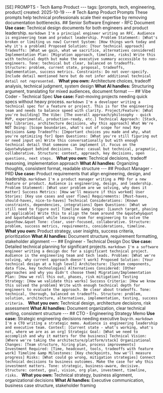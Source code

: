 [SE] PROMPTS - Tech &amp Product
--- tags: [prompts, tech, engineering, product] created: 2025-10-19 --- # Tech &amp Product Prompts These prompts help technical professionals scale their expertise by removing documentation bottlenecks. ## Senior Software Engineer - RFC Document **Use case:** Technical design documents for both engineers and product leadership. ```markdown I'm a principal engineer writing an RFC. Audience is engineering team and product leadership. Problem Statement: [What's broken or limiting us now] Current System: [How things work today and why it's a problem] Proposed Solution: [Your technical approach] Tradeoffs: [What we gain, what we sacrifice, alternatives considered] Implementation Plan: [Migration approach, timeline, risks] Write this with technical depth but make the executive summary accessible to non-engineers. Tone: technical but clear, balanced on tradeoffs. Structure: problem, current state, proposal, tradeoffs, implementation, success metrics. Constraints: Do not over-specify. Include detail mentioned here but do not infer additional technical detail not represented. ``` **What you own:** Architecture choices, tradeoff analysis, technical judgment, system design **What AI handles:** Structuring argument, translating for mixed audiences, document format --- ## Vibe Coder - Technical Spec **Use case:** Fast-moving projects needing quick specs without heavy process. ```markdown I'm a developer writing a technical spec for a feature or project. This is for the engineering team and needs to balance speed with clarity. Project/Feature: [What you're building] The Vibe: [The overall approach/philosophy - quick MVP, experimental, production-ready, etc.] Technical Approach: [Stack, key libraries, architecture decisions, why this approach] What We're NOT Doing: [Scope boundaries, what's out of scope for now] Key Decisions &amp Tradeoffs: [Important choices you made and why, what you're optimizing for] Open Questions: [What you're still figuring out or need input on] Write this conversationally but with enough technical detail that someone can implement it. Focus on the &quotwhy&quot behind decisions. Tone: casual but technical, pragmatic, collaborative. Structure: context, approach, key decisions, open questions, next steps. ``` **What you own:** Technical decisions, tradeoff reasoning, implementation approach **What AI handles:** Organizing thoughts, consistent format, readable structure --- ## Product Manager - PRD **Use case:** Product requirements that align engineering, design, and leadership. ```markdown I'm a product manager writing a PRD for a new feature or product. Audience is engineering, design, and leadership. Problem Statement: [What user problem are we solving, why does it matter] Success Metrics: [How we'll measure if this worked] User Stories: [Key use cases and user flows] Requirements: [Must-haves, should-haves, nice-to-haves] Technical Considerations: [Known constraints, dependencies, integrations] Open Questions: [What we still need to figure out] Timeline &amp Scope: [Launch target, phasing if applicable] Write this to align the team around the &quotwhy&quot and &quotwhat&quot while leaving room for engineering to solve the &quothow.&quot Tone: clear, user-focused, collaborative. Structure: problem, success metrics, requirements, considerations, timeline. ``` **What you own:** Product strategy, user insights, success criteria, prioritization **What AI handles:** Document structure, requirement formatting, stakeholder alignment --- ## Engineer - Technical Design Doc **Use case:** Detailed technical planning for significant projects. ```markdown I'm a software engineer writing a design doc for a significant technical project. Audience is the engineering team and tech leads. Problem: [What we're solving, why current approach doesn't work] Proposed Solution: [Your technical design at a high level] Architecture: [System components, data flow, key technologies] Alternatives Considered: [Other approaches and why you didn't choose them] Migration/Implementation Plan: [How we roll this out, phases, risk mitigation] Testing Strategy: [How we validate this works] Success Criteria: [How we know this solved the problem] Write with enough technical depth for engineers to evaluate the approach. Be clear about tradeoffs. Tone: technical, thorough, balanced on tradeoffs. Structure: problem, solution, architecture, alternatives, implementation, testing, success criteria. ``` **What you own:** Technical design, architecture decisions, risk assessment **What AI handles:** Document organization, clear technical writing, consistent structure --- ## CTO - Engineering Strategy Memo **Use case:** Strategic engineering decisions needing executive buy-in. ```markdown I'm a CTO writing a strategic memo. Audience is engineering leadership and executive team. Context: [Current state - what's working, what's not, where we are as an org] Strategic Goal: [What we need to accomplish and why it matters for the business] Technical Vision: [Where we're taking the architecture/platform/stack] Organizational Changes: [Team structure, hiring plan, process improvements] Investment Required: [Time, headcount, tools, tradeoffs with feature work] Timeline &amp Milestones: [Key checkpoints, how we'll measure progress] Risks: [What could go wrong, mitigation strategies] Connect technical decisions to business outcomes. Make the case for why this investment matters. Tone: strategic, business-aware, decisive. Structure: context, goal, vision, org plan, investment, timeline, risks. ``` **What you own:** Technical strategy, business alignment, organizational decisions **What AI handles:** Executive communication, business case structure, stakeholder framing